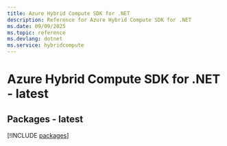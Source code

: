 ```yaml
---
title: Azure Hybrid Compute SDK for .NET
description: Reference for Azure Hybrid Compute SDK for .NET
ms.date: 09/09/2025
ms.topic: reference
ms.devlang: dotnet
ms.service: hybridcompute
---
```

# Azure Hybrid Compute SDK for .NET - latest
## Packages - latest
[!INCLUDE [packages](hybrid-compute-index.md)]